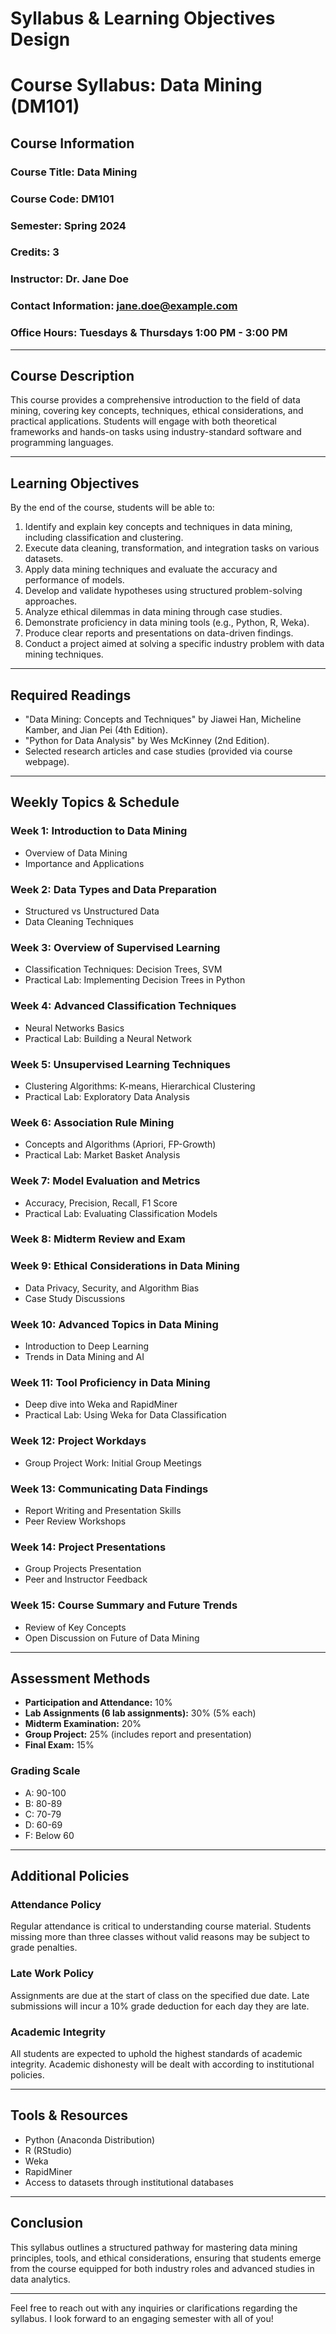 Syllabus & Learning Objectives Design
=====================================

# Course Syllabus: Data Mining (DM101)

## Course Information
### Course Title: Data Mining  
### Course Code: DM101  
### Semester: Spring 2024  
### Credits: 3  
### Instructor: Dr. Jane Doe  
### Contact Information: jane.doe@example.com  
### Office Hours: Tuesdays & Thursdays 1:00 PM - 3:00 PM  

---

## Course Description
This course provides a comprehensive introduction to the field of data mining, covering key concepts, techniques, ethical considerations, and practical applications. Students will engage with both theoretical frameworks and hands-on tasks using industry-standard software and programming languages.

---

## Learning Objectives
By the end of the course, students will be able to:

1. Identify and explain key concepts and techniques in data mining, including classification and clustering.
2. Execute data cleaning, transformation, and integration tasks on various datasets.
3. Apply data mining techniques and evaluate the accuracy and performance of models.
4. Develop and validate hypotheses using structured problem-solving approaches.
5. Analyze ethical dilemmas in data mining through case studies.
6. Demonstrate proficiency in data mining tools (e.g., Python, R, Weka).
7. Produce clear reports and presentations on data-driven findings.
8. Conduct a project aimed at solving a specific industry problem with data mining techniques.

---

## Required Readings
- "Data Mining: Concepts and Techniques" by Jiawei Han, Micheline Kamber, and Jian Pei (4th Edition).
- "Python for Data Analysis" by Wes McKinney (2nd Edition).
- Selected research articles and case studies (provided via course webpage).

---

## Weekly Topics & Schedule

### Week 1: Introduction to Data Mining
- Overview of Data Mining 
- Importance and Applications 

### Week 2: Data Types and Data Preparation
- Structured vs Unstructured Data 
- Data Cleaning Techniques 

### Week 3: Overview of Supervised Learning
- Classification Techniques: Decision Trees, SVM
- Practical Lab: Implementing Decision Trees in Python

### Week 4: Advanced Classification Techniques 
- Neural Networks Basics
- Practical Lab: Building a Neural Network 

### Week 5: Unsupervised Learning Techniques
- Clustering Algorithms: K-means, Hierarchical Clustering
- Practical Lab: Exploratory Data Analysis 

### Week 6: Association Rule Mining
- Concepts and Algorithms (Apriori, FP-Growth)
- Practical Lab: Market Basket Analysis 

### Week 7: Model Evaluation and Metrics
- Accuracy, Precision, Recall, F1 Score  
- Practical Lab: Evaluating Classification Models 

### Week 8: Midterm Review and Exam

### Week 9: Ethical Considerations in Data Mining
- Data Privacy, Security, and Algorithm Bias
- Case Study Discussions 

### Week 10: Advanced Topics in Data Mining
- Introduction to Deep Learning 
- Trends in Data Mining and AI 

### Week 11: Tool Proficiency in Data Mining 
- Deep dive into Weka and RapidMiner 
- Practical Lab: Using Weka for Data Classification 

### Week 12: Project Workdays 
- Group Project Work: Initial Group Meetings 

### Week 13: Communicating Data Findings
- Report Writing and Presentation Skills 
- Peer Review Workshops 

### Week 14: Project Presentations 
- Group Projects Presentation 
- Peer and Instructor Feedback 

### Week 15: Course Summary and Future Trends
- Review of Key Concepts 
- Open Discussion on Future of Data Mining 

---

## Assessment Methods
- **Participation and Attendance:** 10%
- **Lab Assignments (6 lab assignments):** 30% (5% each)
- **Midterm Examination:** 20%
- **Group Project:** 25% (includes report and presentation)
- **Final Exam:** 15%

### Grading Scale
- A: 90-100  
- B: 80-89  
- C: 70-79  
- D: 60-69  
- F: Below 60  

---

## Additional Policies
### Attendance Policy
Regular attendance is critical to understanding course material. Students missing more than three classes without valid reasons may be subject to grade penalties.

### Late Work Policy
Assignments are due at the start of class on the specified due date. Late submissions will incur a 10% grade deduction for each day they are late.

### Academic Integrity
All students are expected to uphold the highest standards of academic integrity. Academic dishonesty will be dealt with according to institutional policies.

---

## Tools & Resources
- Python (Anaconda Distribution)
- R (RStudio)
- Weka
- RapidMiner
- Access to datasets through institutional databases

---

## Conclusion
This syllabus outlines a structured pathway for mastering data mining principles, tools, and ethical considerations, ensuring that students emerge from the course equipped for both industry roles and advanced studies in data analytics. 

--- 

Feel free to reach out with any inquiries or clarifications regarding the syllabus. I look forward to an engaging semester with all of you!